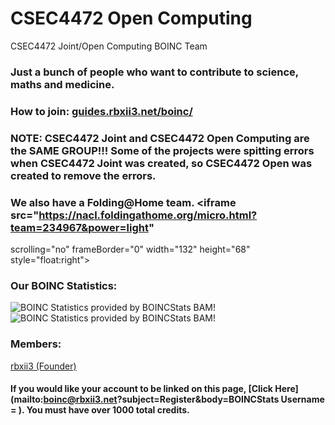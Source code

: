# CSEC4472 Open Computing
CSEC4472 Joint/Open Computing BOINC Team

### Just a bunch of people who want to contribute to science, maths and medicine.

### How to join: [guides.rbxii3.net/boinc/](https://guides.rbxii3.net/boinc/)
### NOTE: CSEC4472 Joint and CSEC4472 Open Computing are the SAME GROUP!!! Some of the projects were spitting errors when CSEC4472 Joint was created, so CSEC4472 Open was created to remove the errors.

### We also have a Folding@Home team. <iframe src="https://nacl.foldingathome.org/micro.html?team=234967&power=light"
  scrolling="no" frameBorder="0" width="132" height="68"
  style="float:right"></iframe>


### Our BOINC Statistics:

![BOINC Statistics provided by BOINCStats BAM!](https://boincstats.com/signature/-1/team/1338088446/sig.png) ![BOINC Statistics provided by BOINCStats BAM!](https://boincstats.com/signature/-1/team/1534675331/sig.png)

### Members:
[rbxii3 (Founder)](https://boincstats.com/signature/-1/user/40420131874/sig.png)

#### If you would like your account to be linked on this page, [Click Here](mailto:boinc@rbxii3.net?subject=Register&body=BOINCStats Username = ). You must have over 1000 total credits.
